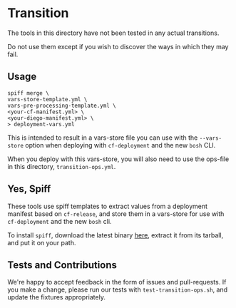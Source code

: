 # Transition
The tools in this directory
have not been tested
in any actual transitions.

Do not use them
except if you wish to discover
the ways in which they may fail.

## Usage
```
spiff merge \
vars-store-template.yml \
vars-pre-processing-template.yml \
<your-cf-manifest.yml> \
<your-diego-manifest.yml> \
> deployment-vars.yml
```

This is intended to result
in a vars-store file you can use
with the `--vars-store` option
when deploying with `cf-deployment`
and the new `bosh` CLI.

When you deploy with this vars-store,
you will also need to use
the ops-file in this directory,
`transition-ops.yml`.

## Yes, Spiff
These tools use spiff templates
to extract values from a deployment manifest
based on `cf-release`,
and store them in a vars-store
for use with `cf-deployment`
and the new `bosh` cli.

To install `spiff`,
download the latest binary [here][spiff-releases],
extract it from its tarball,
and put it on your path.

## Tests and Contributions
We're happy to accept feedback
in the form of issues and pull-requests.
If you make a change,
please run our tests
with `test-transition-ops.sh`,
and update the fixtures appropriately.

[spiff-releases]: https://github.com/cloudfoundry-incubator/spiff/releases

